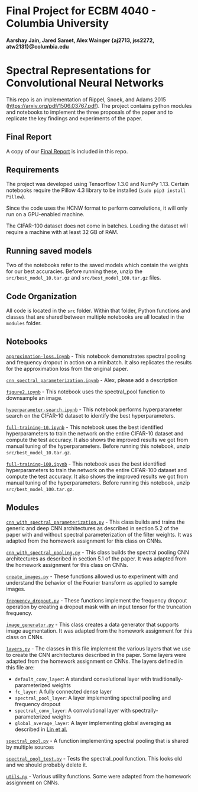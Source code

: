 # Final Project for ECBM 4040 - Columbia University
#### Aarshay Jain, Jared Samet, Alex Wainger {aj2713, jss2272, atw2131}@columbia.edu

# Spectral Representations for Convolutional Neural Networks
This repo is an implementation of Rippel, Snoek, and Adams 2015 (https://arxiv.org/pdf/1506.03767.pdf). The project contains python modules and notebooks to implement the three proposals of the paper and to replicate the key findings and experiments of the paper.

## Final Report

A copy of our [Final Report](latex/final-report.pdf) is included in this repo.

## Requirements

The project was developed using Tensorflow 1.3.0 and NumPy 1.13. Certain notebooks require the Pillow 4.3 library to be installed (```sudo pip3 install Pillow```).

Since the code uses the HCNW format to perform convolutions, it will only run on a GPU-enabled machine.

The CIFAR-100 dataset does not come in batches. Loading the dataset will require a machine with at least 32 GB of RAM.

## Running saved models

Two of the notebooks refer to the saved models which contain the weights for our best accuracies. Before running these, unzip the ```src/best_model_10.tar.gz``` and ```src/best_model_100.tar.gz``` files.

## Code Organization

All code is located in the ```src``` folder. Within that folder, Python functions and classes that are shared between multiple notebooks are all located in the ```modules``` folder.

## Notebooks

[```approximation-loss.ipynb```](src/approximation-loss.ipynb) - This notebook demonstrates spectral pooling and frequency dropout in action on a minibatch. It also replicates the results for the approximation loss from the original paper.

[```cnn_spectral_parameterization.ipynb```](src/cnn_spectral_parameterization.ipynb) - Alex, please add a description

[```figure2.ipynb```](src/figure2.ipynb) - This notebook uses the spectral_pool function to downsample an image.

[```hyperparameter-search.ipynb```](src/hyperparameter-search.ipynb) - This notebook performs hyperparameter search on the CIFAR-10 dataset to identify the best hyperparameters.

[```full-training-10.ipynb```](src/full-training-10.ipynb) - This notebook uses the best identified hyperparameters to train the network on the entire CIFAR-10 dataset and compute the test accuracy. It also shows the improved results we got from manual tuning of the hyperparameters. Before running this notebook, unzip ```src/best_model_10.tar.gz```.

[```full-training-100.ipynb```](src/full-training-100.ipynb) - This notebook uses the best identified hyperparameters to train the network on the entire CIFAR-100 dataset and compute the test accuracy. It also shows the improved results we got from manual tuning of the hyperparameters. Before running this notebook, unzip ```src/best_model_100.tar.gz```.

## Modules

[```cnn_with_spectral_parameterization.py```](src/modules/cnn_with_spectral_parameterization.py) - This class builds and trains the generic and deep CNN architectures as described in section 5.2 of the paper with and without spectral parameterization of the filter weights. It was adapted from the homework assignment for this class on CNNs.

[```cnn_with_spectral_pooling.py```](src/modules/cnn_with_spectral_pooling.py) - This class builds the spectral pooling CNN architectures as described in section 5.1 of the paper. It was adapted from the homework assignment for this class on CNNs.

[```create_images.py```](src/modules/cnn_with_spectral_pooling.py) - These functions allowed us to experiment with and understand the behavior of the Fourier transform as applied to sample images.

[```frequency_dropout.py```](src/modules/frequency_dropout.py) - These functions implement the frequency dropout operation by creating a dropout mask with an input tensor for the truncation frequency.

[```image_generator.py```](src/modules/image_generator.py) - This class creates a data generator that supports image augmentation. It was adapted from the homework assignment for this class on CNNs.

[```layers.py```](src/modules/layers.py) - The classes in this file implement the various layers that we use to create the CNN architectures described in the paper. Some layers were adapted from the homework assignment on CNNs. The layers defined in this file are:
* ```default_conv_layer```: A standard convolutional layer with traditionally-parameterized weights
* ```fc_layer```: A fully connected dense layer
* ```spectral_pool_layer```: A layer implementing spectral pooling and frequency dropout
* ```spectral_conv_layer```: A convolutional layer with spectrally-parameterized weights
* ```global_average_layer```: A layer implementing global averaging as described in [Lin et al.](https://arxiv.org/abs/1312.4400)

[```spectral_pool.py```](src/modules/spectral_pool.py) - A function implementing spectral pooling that is shared by multiple sources

[```spectral_pool_test.py```](src/modules/spectral_pool_test.py) - Tests the spectral_pool function. This looks old and we should probably delete it.

[```utils.py```](src/modules/utils.py) - Various utility functions. Some were adapted from the homework assignment on CNNs.
